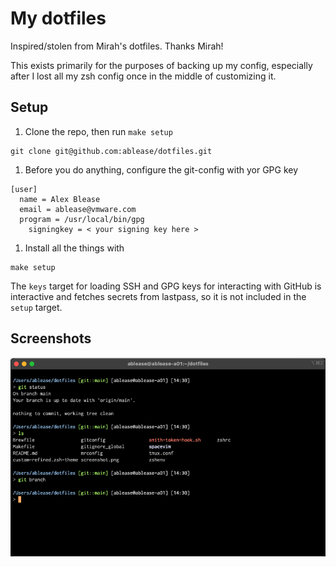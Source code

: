 # My dotfiles

Inspired/stolen from Mirah's dotfiles. Thanks Mirah!

This exists primarily for the purposes of backing up my config, especially after I lost all my zsh config once in the middle of customizing it.

## Setup

1. Clone the repo, then run `make setup`
```
git clone git@github.com:ablease/dotfiles.git
```

1. Before you do anything, configure the git-config with yor GPG key
```
[user]
  name = Alex Blease
  email = ablease@vmware.com
  program = /usr/local/bin/gpg
	signingkey = < your signing key here >
```

1. Install all the things with
```
make setup
```

The `keys` target for loading SSH and GPG keys for interacting with GitHub is interactive and fetches secrets from lastpass, so it is not included in the `setup` target.

## Screenshots
![example](./screenshot.png)
